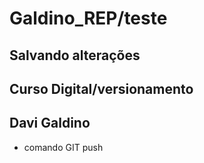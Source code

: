 # Galdino_REP/teste

## Salvando alterações

## Curso Digital/versionamento

## Davi Galdino

* comando GIT push